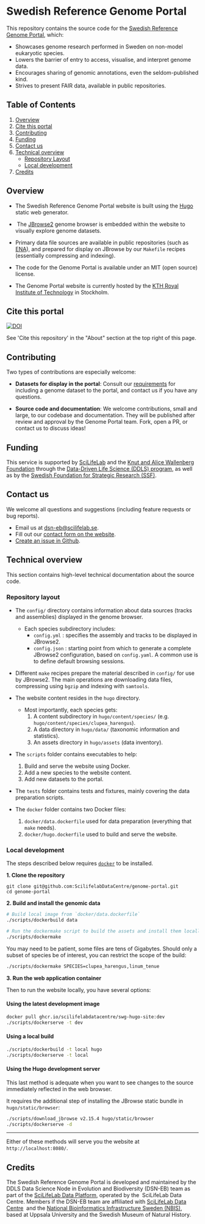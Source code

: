 Swedish Reference Genome Portal
========

This repository contains the source code for the [Swedish Reference Genome Portal](https://genomes.scilifelab.se/), which:

- Showcases genome research performed in Sweden on non-model eukaryotic species.
- Lowers the barrier of entry to access, visualise, and interpret genome data.
- Encourages sharing of genomic annotations, even the seldom-published kind.
- Strives to present FAIR data, available in public repositories.


## Table of Contents

1. [Overview](#overview)
2. [Cite this portal](#cite-this-portal)
3. [Contributing](#contributing)
4. [Funding](#funding)
5. [Contact us](#contact-us)
6. [Technical overview](#technical-overview)
	- [Repository Layout](#repository-layout)
	- [Local development](#local-development)
7. [Credits](#credits)

## Overview

- The Swedish Reference Genome Portal website is built using the
[Hugo](https://gohugo.io/) static web generator.

-  The [JBrowse2](https://jbrowse.org/jb2/) genome browser is
embedded within the website to visually explore genome datasets.

- Primary data file sources are available in public repositories
(such as [ENA](https://www.ebi.ac.uk/ena/browser/home)), and prepared
for display on JBrowse by our `Makefile` recipes (essentially
compressing and indexing).

- The code for the Genome Portal is available under an MIT (open
  source) license.

- The Genome Portal website is currently hosted by the [KTH Royal
  Institute of Technology](https://www.kth.se/) in Stockholm.


## Cite this portal

<a href="https://doi.org/10.5281/zenodo.14049736"><img src="https://zenodo.org/badge/768569366.svg" alt="DOI"></a>

See 'Cite this repository' in the "About" section at the top right of this page.


## Contributing

Two types of contributions are especially welcome:

- **Datasets for display in the portal**: Consult our
[requirements](https://genomes.scilifelab.se/contribute) for including a
genome dataset to the portal, and contact us if you have any questions.

- **Source code and documentation**: We welcome contributions, small and large,
to our codebase and documentation. They will be published after review and
approval by the Genome Portal team. Fork, open a PR, or contact us to discuss ideas!


## Funding

This service is supported by [SciLifeLab](https://www.scilifelab.se/)
and the [Knut and Alice Wallenberg
Foundation](https://kaw.wallenberg.org/en) through the [Data-Driven
Life Science (DDLS) program](https://www.scilifelab.se/data-driven/),
as well as by the [Swedish Foundation for Strategic Research
(SSF)](https://strategiska.se/en/).

## Contact us

We welcome all questions and suggestions (including feature requests or bug reports).

- Email us at [dsn-eb@scilifelab.se](mailto:dsn-eb@scilifelab.se).
- Fill out our [contact form on the website](https://genomes.scilifelab.se/contact/).
- [Create an issue in Github](https://github.com/ScilifelabDataCentre/genome-portal/issues/new).


## Technical overview

This section contains high-level technical documentation about the
source code.

### Repository layout

- The `config/` directory contains information about data sources
  (tracks and assemblies) displayed in the genome browser.
  - Each species subdirectory includes:
	- `config.yml` : specifies the assembly and tracks to be displayed in JBrowse2.
	- `config.json` : starting point from which to generate a complete JBrowse2
      configuration, based on `config.yaml`. A common use is to define
      default browsing sessions.

- Different `make` recipes prepare the material described in `config/`
  for use by JBrowse2. The main operations are downloading data files,
  compressing using `bgzip` and indexing with `samtools`.

- The website content resides in the `hugo` directory.
  - Most importantly, each species gets:
    1. A content subdirectory in `hugo/content/species/` (e.g. `hugo/content/species/clupea_harengus`).
	2. A data directory in `hugo/data/` (taxonomic information and statistics).
	3. An assets directory in `hugo/assets` (data inventory).

- The `scripts` folder contains executables to help:
    1. Build and serve the website using Docker.
	2. Add a new species to the website content.
	3. Add new datasets to the portal.

- The `tests` folder contains tests and fixtures, mainly covering the
  data preparation scripts.

- The `docker` folder contains two Docker files:
	1. `docker/data.dockerfile` used for data preparation (everything that `make` needs).
	2. `docker/hugo.dockerfile` used to build and serve the website.

### Local development

The steps described below requires
[`docker`](https://www.docker.com/) to be installed.

**1. Clone the repository**

```
git clone git@github.com:ScilifelabDataCentre/genome-portal.git
cd genome-portal
```

**2. Build and install the genomic data**

```bash
# Build local image from `docker/data.dockerfile`
./scripts/dockerbuild data

# Run the dockermake script to build the assets and install them locally.
./scripts/dockermake
```

You may need to be patient, some files are tens of Gigabytes. Should
only a subset of species be of interest, you can restrict the
scope of the build:

```bash
./scripts/dockermake SPECIES=clupea_harengus,linum_tenue
```

**3. Run the web application container**

Then to run the website locally, you have several options:

#### Using the latest development image

```bash
docker pull ghcr.io/scilifelabdatacentre/swg-hugo-site:dev
./scripts/dockerserve -t dev
```

#### Using a local build

```bash
./scripts/dockerbuild -t local hugo
./scripts/dockerserve -t local
```

#### Using the Hugo development server

This last method is adequate when you want to see changes to the
source immediately reflected in the web browser. 

It requires the additional step of installing the JBrowse static
bundle in `hugo/static/browser`:

```bash
./scripts/download_jbrowse v2.15.4 hugo/static/browser
./scripts/dockerserve -d
```

---

Either of these methods will serve you the website at `http://localhost:8080/`.


## Credits

The Swedish Reference Genome Portal is developed and maintained by the DDLS 
Data Science Node in Evolution and Biodiversity (DSN-EB) team as part of 
the [SciLifeLab Data Platform](https://data.scilifelab.se/), operated by the 
SciLifeLab Data Centre. Members if the DSN-EB team are affiliated 
with [SciLifeLab Data Centre](https://www.scilifelab.se/data/) 
and the [National Bioinformatics Infrastructure Sweden (NBIS)](https://nbis.se/), 
based at Uppsala University and the Swedish Museum of Natural History. 
